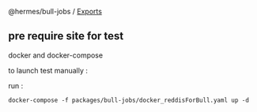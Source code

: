 @hermes/bull-jobs / [Exports](modules.md)

## pre require site for test

docker and docker-compose

to launch test manually : 

run :

``` 
docker-compose -f packages/bull-jobs/docker_reddisForBull.yaml up -d
```
